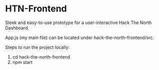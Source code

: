 # HTN-Frontend
Sleek and easy-to-use prototype for a user-interactive Hack The North Dashboard.

App.js (my main file) can be located under hack-the-north-frontend/src.

Steps to run the project locally:
1) cd hack-the-north-frontend 
2) npm start